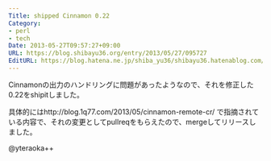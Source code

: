 ```yaml
---
Title: shipped Cinnamon 0.22
Category:
- perl
- tech
Date: 2013-05-27T09:57:27+09:00
URL: https://blog.shibayu36.org/entry/2013/05/27/095727
EditURL: https://blog.hatena.ne.jp/shiba_yu36/shibayu36.hatenablog.com/atom/entry/11696248318753871999
---
```


Cinnamonの出力のハンドリングに問題があったようなので、それを修正した0.22をshipitしました。

具体的にはhttp://blog.1q77.com/2013/05/cinnamon-remote-cr/ で指摘されている内容で、それの変更としてpullreqをもらえたので、mergeしてリリースしました。

@yteraoka++
